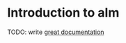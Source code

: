 # Introduction to alm

TODO: write [great documentation](http://jacobian.org/writing/what-to-write/)
